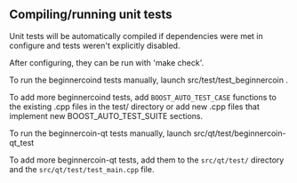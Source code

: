 Compiling/running unit tests
------------------------------------

Unit tests will be automatically compiled if dependencies were met in configure
and tests weren't explicitly disabled.

After configuring, they can be run with 'make check'.

To run the beginnercoind tests manually, launch src/test/test_beginnercoin .

To add more beginnercoind tests, add `BOOST_AUTO_TEST_CASE` functions to the existing
.cpp files in the test/ directory or add new .cpp files that
implement new BOOST_AUTO_TEST_SUITE sections.

To run the beginnercoin-qt tests manually, launch src/qt/test/beginnercoin-qt_test

To add more beginnercoin-qt tests, add them to the `src/qt/test/` directory and
the `src/qt/test/test_main.cpp` file.

